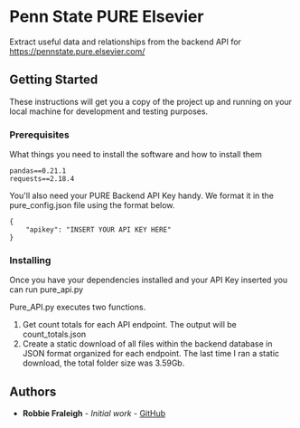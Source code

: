 # Penn State PURE Elsevier

Extract useful data and relationships from the backend API for https://pennstate.pure.elsevier.com/

## Getting Started

These instructions will get you a copy of the project up and running on your local machine for development and testing purposes.

### Prerequisites

What things you need to install the software and how to install them

```
pandas==0.21.1
requests==2.18.4
```

You'll also need your PURE Backend API Key handy.  We format it in the pure_config.json file using the format below.

```
{
    "apikey": "INSERT YOUR API KEY HERE"
}
```

### Installing

Once you have your dependencies installed and your API Key inserted you can run pure_api.py

Pure_API.py executes two functions.
1) Get count totals for each API endpoint. The output will be count_totals.json
2) Create a static download of all files within the backend database in JSON format organized for each endpoint.
   The last time I ran a static download, the total folder size was 3.59Gb.

## Authors

* **Robbie Fraleigh** - *Initial work* - [GitHub](https://github.com/rfraleigh)

